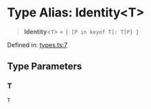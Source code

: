 # Type Alias: Identity\<T\>

> **Identity**\<`T`\> = `{ [P in keyof T]: T[P] }`

Defined in: [types.ts:7](https://github.com/laruss/react-text-game/blob/7602514695c2b4f79da2fb62137ed33ba5572ba4/packages/core/src/types.ts#L7)

## Type Parameters

### T

`T`
